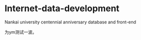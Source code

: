 # Internet-data-development
Nankai university centennial anniversary database and front-end

为ym测试一波。